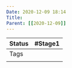```yaml
---
Date: 2020-12-09 18:14
Title: 
Parent: [[2020-12-09]]
---
```

| Status | #Stage1                    |
| ------ | -------------------------- |
| Tags   |   |
|        |                            |

##